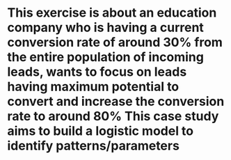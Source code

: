 # This exercise is about an education company who is having a current conversion rate of around 30% from the entire population of incoming leads, wants to focus on leads having maximum potential to convert and increase the conversion rate to around 80% This case study aims to build a logistic model to identify patterns/parameters
